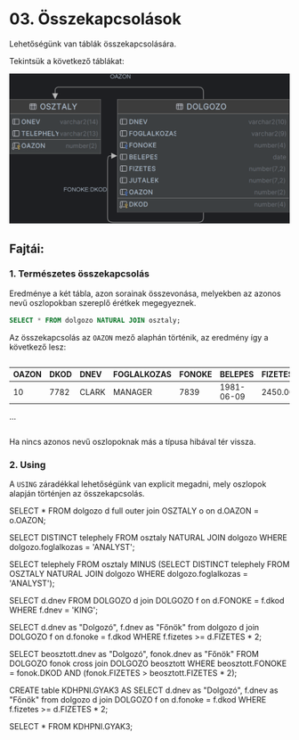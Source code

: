 <style>
  div.table {
    overflow-x: scroll;
  }

</style>

# 03. Összekapcsolások
Lehetőségünk van táblák összekapcsolására.

Tekintsük a következő táblákat:

![](./table1.png)

## Fajtái:
### 1. Természetes összekapcsolás

Eredménye a két tábla, azon sorainak összevonása, melyekben az azonos nevű oszlopokban szereplő érétkek megegyeznek.
```sql
SELECT * FROM dolgozo NATURAL JOIN osztaly;
```
Az összekapcsolás az `OAZON` mező alaphán történik, az eredmény így a következő lesz:

<div class='table'>

| OAZON | DKOD | DNEV | FOGLALKOZAS | FONOKE | BELEPES | FIZETES | JUTALEK | ONEV | TELEPHELY |
| :--- | :--- | :--- | :--- | :--- | :--- | :--- | :--- | :--- | :--- |
| 10 | 7782 | CLARK | MANAGER | 7839 | 1981-06-09 | 2450.00 | null | ACCOUNTING | NEW YORK |
...

</div>

Ha nincs azonos nevű oszlopoknak más a típusa hibával tér vissza.

### 2. Using
A `USING` záradékkal lehetőségünk van explicit megadni, mely oszlopok alapján történjen az összekapcsolás.

SELECT * FROM dolgozo d full outer join OSZTALY o on d.OAZON = o.OAZON;

SELECT DISTINCT telephely
FROM osztaly NATURAL JOIN dolgozo
WHERE dolgozo.foglalkozas = 'ANALYST';

SELECT telephely
FROM osztaly MINUS (SELECT DISTINCT telephely FROM OSZTALY NATURAL JOIN dolgozo
WHERE dolgozo.foglalkozas = 'ANALYST');

SELECT d.dnev
FROM DOLGOZO d join DOLGOZO f on d.FONOKE = f.dkod
WHERE f.dnev = 'KING';

SELECT d.dnev as "Dolgozó", f.dnev as "Főnök"
from dolgozo d join DOLGOZO f on d.fonoke = f.dkod
WHERE f.fizetes >= d.FIZETES * 2;

SELECT beosztott.dnev as "Dolgozó", fonok.dnev as "Főnök"
FROM DOLGOZO fonok cross join DOLGOZO beosztott
WHERE beosztott.FONOKE = fonok.DKOD AND (fonok.FIZETES > beosztott.FIZETES * 2);

CREATE table KDHPNI.GYAK3 AS
SELECT d.dnev as "Dolgozó", f.dnev as "Főnök"
from dolgozo d join DOLGOZO f on d.fonoke = f.dkod
WHERE f.fizetes >= d.FIZETES * 2;

SELECT * FROM KDHPNI.GYAK3;

<script>
  document.querySelectorAll('table').forEach(e => {
    e.style.background = 'red';
  })
</script>